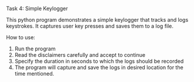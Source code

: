 Task 4: Simple Keylogger

This python program demonstrates a simple keylogger that tracks and logs keystrokes. It captures user key presses and saves them to a log file.

How to use:
1. Run the program
2. Read the disclaimers carefully and accept to continue
3. Specify the duration in seconds to which the logs should be recorded
4. The program will capture and save the logs in desired location for the time mentioned.

